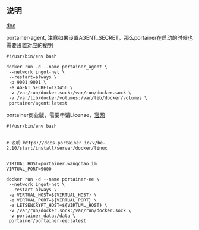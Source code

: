 ## 说明
[doc](https://docs.portainer.io/v/be-2.10/start/install/server/docker/linux)

portainer-agent, 注意如果设置AGENT_SECRET，那么portainer在启动的时候也需要设置对应的秘钥
```
#!/usr/bin/env bash

docker run -d --name portainer_agent \
 --network ingot-net \
 --restart=always \
 -p 9001:9001 \
 -e AGENT_SECRET=123456 \
 -v /var/run/docker.sock:/var/run/docker.sock \
 -v /var/lib/docker/volumes:/var/lib/docker/volumes \
 portainer/agent:latest
```

portainer商业版，需要申请License，[官网](https://www.portainer.io/)
```
#!/usr/bin/env bash


# 说明 https://docs.portainer.io/v/be-2.10/start/install/server/docker/linux


VIRTUAL_HOST=portainer.wangchao.im
VIRTUAL_PORT=9000

docker run -d --name portainer-ee \
 --network ingot-net \
 --restart always \
 -e VIRTUAL_HOST=${VIRTUAL_HOST} \
 -e VIRTUAL_PORT=${VIRTUAL_PORT} \
 -e LETSENCRYPT_HOST=${VIRTUAL_HOST} \
 -v /var/run/docker.sock:/var/run/docker.sock \
 -v portainer_data:/data \
 portainer/portainer-ee:latest
```
